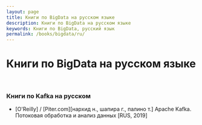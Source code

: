 ```yaml
---
layout: page
title: Книги по BigData на русском языке
description: Книги по BigData на русском языке
keywords: Книги по BigData, русский язык
permalink: /books/bigdata/ru/
---
```


# Книги по BigData на русском языке

<br/>

### Книги по Kafka на русском

- [O'Reilly] / [Piter.com][нархид н., шапира г., палино т.] Apache Kafka. Потоковая обработка и анализ данных [RUS, 2019]
